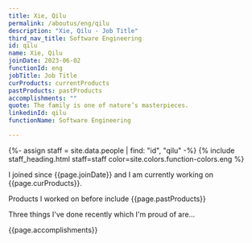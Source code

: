 ```yaml
---
title: Xie, Qilu
permalink: /aboutus/eng/qilu
description: "Xie, Qilu - Job Title"
third_nav_title: Software Engineering
id: qilu
name: Xie, Qilu
joinDate: 2023-06-02
functionId: eng
jobTitle: Job Title
curProducts: currentProducts
pastProducts: pastProducts
accomplishments: ""
quote: The family is one of nature’s masterpieces.
linkedinId: qilu
functionName: Software Engineering

---
```


{%- assign staff = site.data.people | find: "id", "qilu" -%}
{% include staff_heading.html staff=staff color=site.colors.function-colors.eng %}

<p>I joined since {{page.joinDate}} and I am currently working on {{page.curProducts}}.</p>

<p>Products I worked on before include {{page.pastProducts}}</p>

<p>Three things I've done recently which I'm proud of are...</p>
{{page.accomplishments}}
